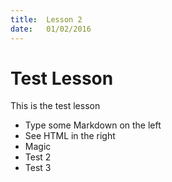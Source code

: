 ```yaml
---
title:  Lesson 2
date:   01/02/2016
---
```


# Test Lesson

This is the test lesson

  - Type some Markdown on the left
  - See HTML in the right
  - Magic
  - Test 2
  - Test 3
